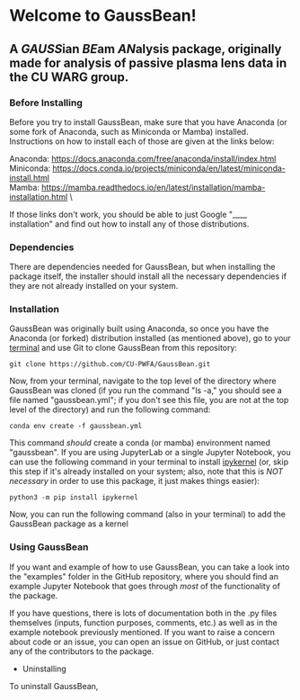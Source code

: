 # Welcome to GaussBean!

## A *GAUSS*ian *BE*am *AN*alysis package, originally made for analysis of passive plasma lens data in the CU WARG group.

### Before Installing

Before you try to install GaussBean, make sure that you have Anaconda (or some fork of Anaconda, such as Miniconda or Mamba) installed. Instructions on how to install each of those are given at the links below:

Anaconda: https://docs.anaconda.com/free/anaconda/install/index.html \
Miniconda: https://docs.conda.io/projects/miniconda/en/latest/miniconda-install.html \
Mamba: https://mamba.readthedocs.io/en/latest/installation/mamba-installation.html \

If those links don't work, you should be able to just Google "____ installation" and find out how to install any of those distributions.

### Dependencies

There are dependencies needed for GaussBean, but when installing the package itself, the installer should install all the necessary dependencies if they are not already installed on your system.

### Installation

GaussBean was originally built using Anaconda, so once you have the Anaconda (or forked) distribution installed (as mentioned above), go to your <ins>terminal</ins> and use Git to clone GaussBean from this repository:

```
git clone https://github.com/CU-PWFA/GaussBean.git
```

Now, from your terminal, navigate to the top level of the directory where GaussBean was cloned (if you run the command "ls -a," you should see a file named "gaussbean.yml"; if you don't see this file, you are not at the top level of the directory) and run the following command:

```
conda env create -f gaussbean.yml
```

This command *should* create a conda (or mamba) environment named "gaussbean". If you are using JupyterLab or a single Jupyter Notebook, you can use the following command in your terminal to install <ins>ipykernel</ins> (or, skip this step if it's already installed on your system; also, note that this is *NOT necessary* in order to use this package, it just makes things easier):

```
python3 -m pip install ipykernel
```

Now, you can run the following command (also in your terminal) to add the GaussBean package as a kernel 

### Using GaussBean

If you want and example of how to use GaussBean, you can take a look into the "examples" folder in the GitHub repository, where you should find an example Jupyter Notebook that goes through *most* of the functionality of the package.

If you have questions, there is lots of documentation both in the .py files themselves (inputs, function purposes, comments, etc.) as well as in the example notebook previously mentioned. If you want to raise a concern about code or an issue, you can open an issue on GitHub, or just contact any of the contributors to the package.

* Uninstalling

To uninstall GaussBean, 
